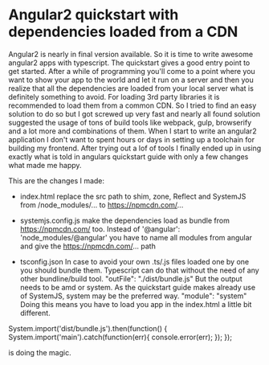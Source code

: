 # Angular2 quickstart with dependencies loaded from a CDN
Angular2 is nearly in final version available. So it is time to write awesome angular2 apps with typescript. The quickstart gives a good entry point to get started.
After a while of programming you'll come to a point where you want to show your app to the world and let it run on a server and then you realize that all the dependencies are loaded from your local server what is definitely something to avoid.
For loading 3rd party libraries it is recommended to load them from a common CDN.
So I tried to find an easy solution to do so but I got screwed up very fast and nearly all found solution suggested the usage of tons of build tools like webpack, gulp, browserify and a lot more and combinations of them.
When I start to write an angular2 application I don't want to spent hours or days in setting up a toolchain for building my frontend.
After trying out a lof of tools I finally ended up in using exactly what is told in angulars quickstart guide with only a few changes what made me happy.

This are the changes I made:
* index.html
replace the src path to shim, zone, Reflect and SystemJS from /node_modules/... to https://npmcdn.com/...

* systemjs.config.js
make the dependencies load as bundle from https://npmcdn.com/ too.
Instead of '@angular': 'node_modules/@angular' you have to name all modules from angular and give the https://npmcdn.com/... path

* tsconfig.json
In case to avoid your own .ts/.js files loaded one by one you should bundle them. Typescript can do that without the need of any other bundline/build tool.
"outFile": "./dist/bundle.js"
But the output needs to be amd or system. As the quickstart guide makes already use of SystemJS, system may be the preferred way.
"module": "system"
Doing this means you have to load you app in the index.html a little bit different.

System.import('dist/bundle.js').then(function() {
    System.import('main').catch(function(err){ console.error(err); });
});

is doing the magic.
